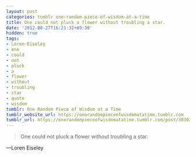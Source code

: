 ```yaml
---
layout: post
categories: tumblr one-random-piece-of-wisdom-at-a-time
title: One could not pluck a flower without troubling a star.
date: '2012-08-27T16:21:32+09:30'
hidden: true
tags:
- Loren-Eiseley
- one
- could
- not
- pluck
- a
- flower
- without
- troubling
- star
- quote
- wisdom
tumblr: One Random Piece of Wisdom at a Time
tumblr_website_url: https://onerandompieceofwisdomatatime.tumblr.com
tumblr_url: https://onerandompieceofwisdomatatime.tumblr.com/post/30303177355/one-could-not-pluck-a-flower-without-troubling-a
---
```

> One could not pluck a flower without troubling a star.

—Loren Eiseley
